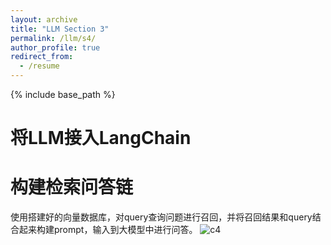 ```yaml
---
layout: archive
title: "LLM Section 3"
permalink: /llm/s4/
author_profile: true
redirect_from:
  - /resume
---
```


{% include base_path %}

# 将LLM接入LangChain

# 构建检索问答链
使用搭建好的向量数据库，对query查询问题进行召回，并将召回结果和query结合起来构建prompt，输入到大模型中进行问答。
![c4](https://niysniysniys.github.io/_pages/llm/assets/ct.png)
